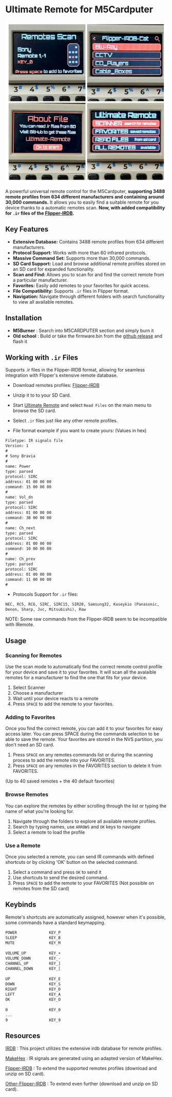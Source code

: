 # Ultimate Remote for M5Cardputer

![Ultimate Remote](image.webp)

A powerful universal remote control for the M5Cardputer, <b>supporting 3488 remote profiles from 634 different manufacturers and containing around 30,000 commands.</b> It allows you to easily find a suitable remote for you device thanks to a automatic remotes scan. 
<b>Now, with added compatibility for `.ir` files of the [Flipper-IRDB](https://github.com/Lucaslhm/Flipper-IRDB).</b>

## Key Features

- <b>Extensive Database:</b> Contains 3488 remote profiles from 634 different manufacturers.
- <b>Protocol Support:</b> Works with more than 60 infrared protocols.
- <b>Massive Command Set:</b> Supports more than 30,000 commands.
- <b>SD Card Support:</b> Load and browse additional remote profiles stored on an SD card for expanded functionality.
- <b>Scan and Find: </b>Allows you to scan for and find the correct remote from a particular manufacturer.
- <b>Favorites:</b> Easily add remotes to your favorites for quick access.
- <b>File Compatibility:</b> Supports `.ir` files in Flipper format.
- <b>Navigation:</b> Navigate through different folders with search functionality to view all available remotes.

## Installation

- <b>M5Burner</b> : Search into M5CARDPUTER section and simply burn it
- <b>Old school</b> : Build or take the firmware.bin from the [github release](https://github.com/geo-tp/Ultimate-Remote/releases/latest) and flash it

## Working with `.ir` Files

Supports .ir files in the Flipper-IRDB format, allowing for seamless integration with Flipper's extensive remote database.

- Download remotes profiles: [Flipper-IRDB](https://github.com/Lucaslhm/Flipper-IRDB)
- Unzip it to to your SD Card.
- Start [Ultimate Remote](https://github.com/geo-tp/Ultimate-Remote/releases/latest) and select `Read Files` on the main menu to browse the SD card.
- Select `.ir` files just like any other remote profiles.

- File format example if you want to create yours: (Values in hex)
```
Filetype: IR signals file
Version: 1
#
# Sony Bravia
#
name: Power
type: parsed
protocol: SIRC
address: 01 00 00 00
command: 15 00 00 00
# 
name: Vol_dn
type: parsed
protocol: SIRC
address: 01 00 00 00
command: 3B 00 00 00
# 
name: Ch_next
type: parsed
protocol: SIRC
address: 01 00 00 00
command: 10 00 00 00
#
name: Ch_prev
type: parsed
protocol: SIRC
address: 01 00 00 00
command: 11 00 00 00
# 
```

- Protocols Support for `.ir` files: 
```
NEC, RC5, RC6, SIRC, SIRC15, SIR20, Samsung32, Kaseykio (Panasonic, Denon, Sharp, Jvc, Mitsubishi), Raw
```
NOTE: Some raw commands from the Flipper-IRDB seem to be incompatible with IRemote.

## Usage

### Scanning for Remotes
Use the scan mode to automatically find the correct remote control profile for your device and save it to your favorites. It will scan all the avalaible remotes for a manufacturer to find the one that fits for your device.

1. Select Scanner
2. Choose a manufacturer
3. Wait until your device reacts to a remote
4. Press `SPACE` to add the remote to your favorites.

### Adding to Favorites
Once you find the correct remote, you can add it to your favorites for easy access later. You can press SPACE during the commands selection to be able to save the remote. Your favorites are stored in the NVS partition, you don't need an SD card.

1. Press `SPACE` on any remotes commands list or during the scanning process to add the remote into your FAVORITES.
2. Press `SPACE` on any remotes in the FAVORITES section to delete it from FAVORITES.

(Up to 40 saved remotes + the 40 default favorites)

### Browse Remotes
You can explore the remotes by either scrolling through the list or typing the name of what you're looking for.

1. Navigate through the folders to explore all available remote profiles. 
2. Search by typing names, use `ARROWS` and `OK` keys to navigate 
3. Select a remote to load the profile

### Use a Remote
Once you selected a remote, you can send IR commands with defined shortcuts or by clicking 'OK' button on the selected command.

1. Select a command and press `OK` to send it
2. Use shortcuts to send the desired command.
3. Press `SPACE` to add the remote to your FAVORITES (Not possible on remotes from the SD card)

## Keybinds

Remote's shortcuts are automatically assigned, however when it's possible, some commands have a standard keymapping.

```
POWER              KEY_P
SLEEP              KEY_B
MUTE               KEY_M

VOLUME_UP          KEY_+
VOLUME_DOWN        KEY_-
CHANNEL_UP         KEY_]
CHANNEL_DOWN       KEY_[

UP                 KEY_E
DOWN               KEY_S
RIGHT              KEY_D
LEFT               KEY_A
OK                 KEY_O

0                  KEY_0
...
9                  KEY_9
```



## Resources

[IRDB](https://github.com/probonopd/irdb) : This project utilizes the extensive irdb database for remote profiles.

[MakeHex](https://github.com/probonopd/MakeHex) : IR signals are generated using an adapted version of MakeHex.

[Flipper-IRDB](https://github.com/Lucaslhm/Flipper-IRDB) : To extend the supported remotes profiles (download and unzip on SD card).

[Other-Flipper-IRDB](https://github.com/sasiplavnik/Flipper-IRDB) : To extend even further (download and unzip on SD card).
